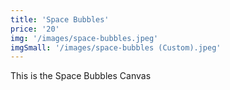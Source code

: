 ```yaml
---
title: 'Space Bubbles'
price: '20'
img: '/images/space-bubbles.jpeg'
imgSmall: '/images/space-bubbles (Custom).jpeg'
---
```


This is the Space Bubbles Canvas